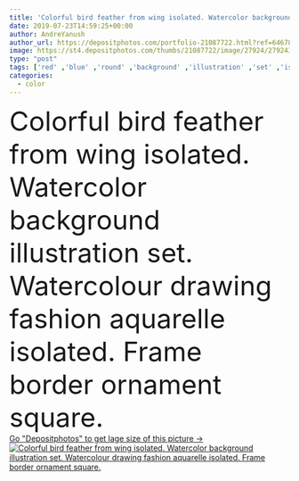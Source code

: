 ```yaml
---
title: 'Colorful bird feather from wing isolated. Watercolor background illustration set. Frame border ornament square.'
date: 2019-07-23T14:59:25+00:00
author: AndreYanush
author_url: https://depositphotos.com/portfolio-21087722.html?ref=64678756
image: https://st4.depositphotos.com/thumbs/21087722/image/27924/279243200/api_thumb_450.jpg?forcejpeg=true
type: "post"
tags: ['red' ,'blue' ,'round' ,'background' ,'illustration' ,'set' ,'isolated' ,'decoration' ,'art' ,'brown' ,'border' ,'frame' ,'square' ,'banner' ,'ornament' ,'watercolor' ,'paint' ,'violet' ,'bird' ,'purple' ,'painted' ,'drawing' ,'wing' ,'wreath' ,'ornamental' ,'plume' ,'drawn' ,'quill' ,'feathers' ,'watercolour' ,'copy space' ,'boho' ]
categories: 
  - color
---
```

<div aling="center">
            <font size="60"> Colorful bird feather from wing isolated. Watercolor background illustration set. Watercolour drawing fashion aquarelle isolated. Frame border ornament square.</font>   
</div>
<div>
    <a href='https://st4.depositphotos.com/thumbs/21087722/image/27924/279243200/api_thumb_450.jpg?forcejpeg=true?ref=64678756' target=_blank > Go "Depositphotos" to get lage size of this picture ->
        <img href='https://st4.depositphotos.com/thumbs/21087722/image/27924/279243200/api_thumb_450.jpg?forcejpeg=true?ref=64678756' src='https://st4.depositphotos.com/21087722/27924/i/950/depositphotos_279243200-stock-photo-colorful-bird-feather-from-wing.jpg?forcejpeg=true' alt='Colorful bird feather from wing isolated. Watercolor background illustration set. Watercolour drawing fashion aquarelle isolated. Frame border ornament square.' >
    </a>
</div>
